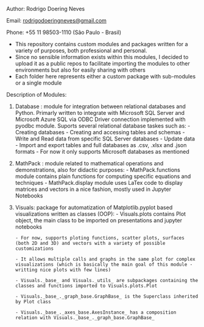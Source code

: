 Author: Rodrigo Doering Neves

Email: rodrigodoeringneves@gmail.com

Phone: +55 11 98503-1110 (São Paulo - Brasil)

- This repository contains custom modules and packages written for a variety of purposes, both professional and personal.
- Since no sensible information exists within this modules, I decided to upload it as a public repos to facilitate importing the modules to other environments but also for easily sharing with others
- Each folder here represents either a custom package with sub-modules or a single module

Description of Modules:

1) Database : module for integration between relational databases and Python. Primarly written to integrate with Microsoft SQL Server and Microsoft Azure SQL via ODBC Driver connection implemented with pyodbc module. Suports several relational database taskes such as: 
       - Creating databases
       - Creating and accessing tables and schemas
       - Write and Read data from specific SQL Server databases
       - Update data
       - Import and export tables and full databases as .csv, .xlsx and .json formats
       - For now it only supports Microsoft databases as mentioned


2) MathPack : module related to mathematical operations and demonstrations, also for didactic purposes:
       - MathPack.functions module contains plain functions for computing specific equations and techniques
       - MathPack.display module uses LaTex code to display matrices and vectors in a nice fashion, mostly used in Jupyter Notebooks



3) Visuals: package for automatization of Matplotlib.pyplot based visualizations written as classes (OOP):
       - Visuals.plots contains Plot object, the main class to be imported on presentations and jupyter notebooks
       
       - For now, supports ploting functions, scatter plots, surfaces (both 2D and 3D) and vectors with a variety of possible customizations
       
       - It allows multiple calls and graphs in the same plot for complex visualizations (which is basically the main goal of this module - writting nice plots with few lines)
       
       - Visuals._base_ and Visuals._utils_ are subpackages containing the classes and functions imported to Visuals.plots.Plot
       
       - Visuals._base_._graph_base.GraphBase_ is the Superclass inherited by Plot class
       
       - Visuals._base_._axes_base.AxesInstance_ has a composition relation with Visuals._base_._graph_base.GraphBase_
 


